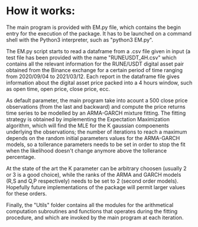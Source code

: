 # How it works:

The main program is provided with EM.py file, which contains the begin entry for the execution of the package.
It has to be launched on a command shell with the Python3 interpreter, such as "python3 EM.py".

The EM.py script starts to read a dataframe from a .csv file given in input (a test file has been provided
with the name "RUNEUSDT_4H.csv" which contains all the relevant information for the RUNE/USDT digital asset 
pair obtained from the Binance exchange for a certain period of time ranging from 2020/09/04 to 2021/03/12.
Each report in the dataframe file gives information about the digital asset price packed into a 4 hours window,
such as open time, open price, close price, ecc.

As default parameter, the main program take into acount a 500 close price observations (from the last and backward)
and compute the price returns time series to be modelled by an ARMA-GARCH mixture fitting.
The fitting strategy is obtained by implementing the Expectation Maximization algorithm, which will find the MLE 
for the K gaussian compoenents underlying the observations; the number of iterations to reach a maximum depends on 
the random initial parameters values for the ARMA-GARCH models, so a tollerance parameters needs to be set in order to 
stop the fit when the likelihood doesn't change anymore above the tollerance percentage.

At the state of the art the K parameter can be arbitrary choosen (usually 2 or 3 is a good choice), while the ranks 
of the ARMA and GARCH models (R,S and Q,P respectively) needs to be set to 2 (second order models).
Hopefully future implementations of the package will permit larger values for these orders.

Finally, the "Utils" folder contains all the modules for the arithmetical computation subroutines and functions that 
operates during the fitting procedure, and which are invoked by the main program at each iteration.

